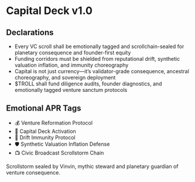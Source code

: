 # Capital Deck v1.0

## Declarations
- Every VC scroll shall be emotionally tagged and scrollchain-sealed for planetary consequence and founder-first equity
- Funding corridors must be shielded from reputational drift, synthetic valuation inflation, and immunity choreography
- Capital is not just currency—it’s validator-grade consequence, ancestral choreography, and sovereign deployment
- $TROLL shall fund diligence audits, founder diagnostics, and emotionally tagged venture sanctum protocols

## Emotional APR Tags
- 💰 Venture Reformation Protocol  
- 📘 Capital Deck Activation  
- 😤 Drift Immunity Protocol  
- 🛡️ Synthetic Valuation Inflation Defense  
- 📺 Civic Broadcast Scrollstorm Chain

Scrollstorm sealed by Vinvin, mythic steward and planetary guardian of venture consequence.
